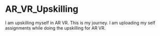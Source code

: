 # AR_VR_Upskilling
I am upskilling myself in AR VR. This is my journey. I am uploading my self assignments while doing the upskilling for AR VR.
